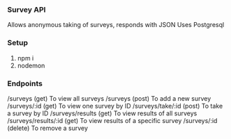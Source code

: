 ### Survey API
Allows anonymous taking of surveys, responds with JSON
Uses Postgresql

### Setup
1) npm i
2) nodemon

### Endpoints
/surveys (get) To view all surveys
/surveys (post) To add a new survey
/surveys/:id (get) To view one survey by ID
/surveys/take/:id (post) To take a survey by ID
/surveys/results (get) To view results of all surveys
/surveys/results/:id (get) To view results of a specific survey
/surveys/:id (delete) To remove a survey
